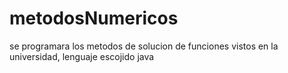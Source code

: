 # metodosNumericos
se programara los metodos de solucion de funciones vistos en la universidad, lenguaje escojido java 
